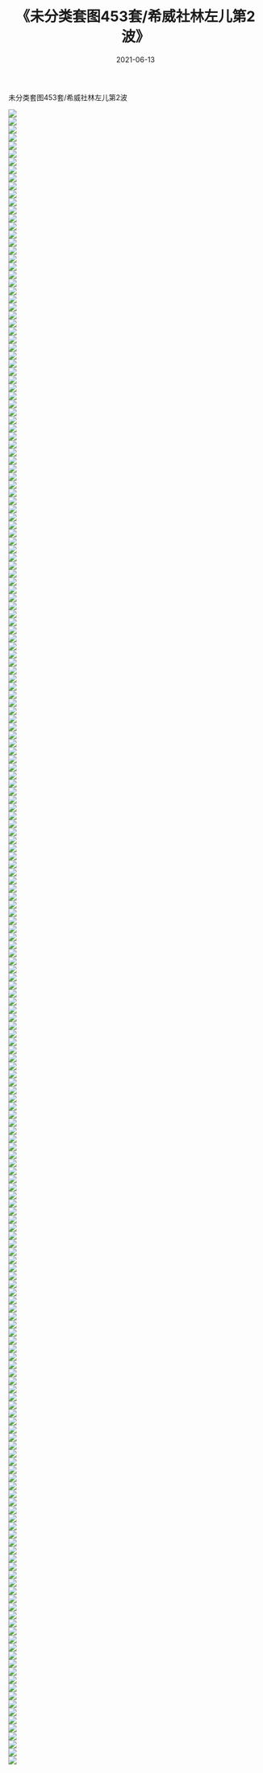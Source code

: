 ﻿---
layout: post
title:  《未分类套图453套/希威社林左儿第2波》
date:   2021-06-13
img: http://img.660000.xyz/Sharelink/网络美图/2021/未分类套图453套/希威社林左儿第2波/000.jpg
categories: [美女, 清纯, 唯美]
---

未分类套图453套/希威社林左儿第2波

 ![](http://img.660000.xyz/Sharelink/网络美图/2021/未分类套图453套/希威社林左儿第2波/001.jpg) <br>![](http://img.660000.xyz/Sharelink/网络美图/2021/未分类套图453套/希威社林左儿第2波/002.jpg) <br>![](http://img.660000.xyz/Sharelink/网络美图/2021/未分类套图453套/希威社林左儿第2波/003.jpg) <br>![](http://img.660000.xyz/Sharelink/网络美图/2021/未分类套图453套/希威社林左儿第2波/004.jpg) <br>![](http://img.660000.xyz/Sharelink/网络美图/2021/未分类套图453套/希威社林左儿第2波/005.jpg) <br>![](http://img.660000.xyz/Sharelink/网络美图/2021/未分类套图453套/希威社林左儿第2波/006.jpg) <br>![](http://img.660000.xyz/Sharelink/网络美图/2021/未分类套图453套/希威社林左儿第2波/007.jpg) <br>![](http://img.660000.xyz/Sharelink/网络美图/2021/未分类套图453套/希威社林左儿第2波/008.jpg) <br>![](http://img.660000.xyz/Sharelink/网络美图/2021/未分类套图453套/希威社林左儿第2波/009.jpg) <br>![](http://img.660000.xyz/Sharelink/网络美图/2021/未分类套图453套/希威社林左儿第2波/010.jpg) <br>![](http://img.660000.xyz/Sharelink/网络美图/2021/未分类套图453套/希威社林左儿第2波/011.jpg) <br>![](http://img.660000.xyz/Sharelink/网络美图/2021/未分类套图453套/希威社林左儿第2波/012.jpg) <br>![](http://img.660000.xyz/Sharelink/网络美图/2021/未分类套图453套/希威社林左儿第2波/013.jpg) <br>![](http://img.660000.xyz/Sharelink/网络美图/2021/未分类套图453套/希威社林左儿第2波/014.jpg) <br>![](http://img.660000.xyz/Sharelink/网络美图/2021/未分类套图453套/希威社林左儿第2波/015.jpg) <br>![](http://img.660000.xyz/Sharelink/网络美图/2021/未分类套图453套/希威社林左儿第2波/016.jpg) <br>![](http://img.660000.xyz/Sharelink/网络美图/2021/未分类套图453套/希威社林左儿第2波/017.jpg) <br>![](http://img.660000.xyz/Sharelink/网络美图/2021/未分类套图453套/希威社林左儿第2波/018.jpg) <br>![](http://img.660000.xyz/Sharelink/网络美图/2021/未分类套图453套/希威社林左儿第2波/019.jpg) <br>![](http://img.660000.xyz/Sharelink/网络美图/2021/未分类套图453套/希威社林左儿第2波/020.jpg) <br>![](http://img.660000.xyz/Sharelink/网络美图/2021/未分类套图453套/希威社林左儿第2波/021.jpg) <br>![](http://img.660000.xyz/Sharelink/网络美图/2021/未分类套图453套/希威社林左儿第2波/022.jpg) <br>![](http://img.660000.xyz/Sharelink/网络美图/2021/未分类套图453套/希威社林左儿第2波/023.jpg) <br>![](http://img.660000.xyz/Sharelink/网络美图/2021/未分类套图453套/希威社林左儿第2波/024.jpg) <br>![](http://img.660000.xyz/Sharelink/网络美图/2021/未分类套图453套/希威社林左儿第2波/025.jpg) <br>![](http://img.660000.xyz/Sharelink/网络美图/2021/未分类套图453套/希威社林左儿第2波/026.jpg) <br>![](http://img.660000.xyz/Sharelink/网络美图/2021/未分类套图453套/希威社林左儿第2波/027.jpg) <br>![](http://img.660000.xyz/Sharelink/网络美图/2021/未分类套图453套/希威社林左儿第2波/028.jpg) <br>![](http://img.660000.xyz/Sharelink/网络美图/2021/未分类套图453套/希威社林左儿第2波/029.jpg) <br>![](http://img.660000.xyz/Sharelink/网络美图/2021/未分类套图453套/希威社林左儿第2波/030.jpg) <br>![](http://img.660000.xyz/Sharelink/网络美图/2021/未分类套图453套/希威社林左儿第2波/031.jpg) <br>![](http://img.660000.xyz/Sharelink/网络美图/2021/未分类套图453套/希威社林左儿第2波/032.jpg) <br>![](http://img.660000.xyz/Sharelink/网络美图/2021/未分类套图453套/希威社林左儿第2波/033.jpg) <br>![](http://img.660000.xyz/Sharelink/网络美图/2021/未分类套图453套/希威社林左儿第2波/034.jpg) <br>![](http://img.660000.xyz/Sharelink/网络美图/2021/未分类套图453套/希威社林左儿第2波/035.jpg) <br>![](http://img.660000.xyz/Sharelink/网络美图/2021/未分类套图453套/希威社林左儿第2波/036.jpg) <br>![](http://img.660000.xyz/Sharelink/网络美图/2021/未分类套图453套/希威社林左儿第2波/037.jpg) <br>![](http://img.660000.xyz/Sharelink/网络美图/2021/未分类套图453套/希威社林左儿第2波/038.jpg) <br>![](http://img.660000.xyz/Sharelink/网络美图/2021/未分类套图453套/希威社林左儿第2波/039.jpg) <br>![](http://img.660000.xyz/Sharelink/网络美图/2021/未分类套图453套/希威社林左儿第2波/040.jpg) <br>![](http://img.660000.xyz/Sharelink/网络美图/2021/未分类套图453套/希威社林左儿第2波/041.jpg) <br>![](http://img.660000.xyz/Sharelink/网络美图/2021/未分类套图453套/希威社林左儿第2波/042.jpg) <br>![](http://img.660000.xyz/Sharelink/网络美图/2021/未分类套图453套/希威社林左儿第2波/043.jpg) <br>![](http://img.660000.xyz/Sharelink/网络美图/2021/未分类套图453套/希威社林左儿第2波/044.jpg) <br>![](http://img.660000.xyz/Sharelink/网络美图/2021/未分类套图453套/希威社林左儿第2波/045.jpg) <br>![](http://img.660000.xyz/Sharelink/网络美图/2021/未分类套图453套/希威社林左儿第2波/046.jpg) <br>![](http://img.660000.xyz/Sharelink/网络美图/2021/未分类套图453套/希威社林左儿第2波/047.jpg) <br>![](http://img.660000.xyz/Sharelink/网络美图/2021/未分类套图453套/希威社林左儿第2波/048.jpg) <br>![](http://img.660000.xyz/Sharelink/网络美图/2021/未分类套图453套/希威社林左儿第2波/049.jpg) <br>![](http://img.660000.xyz/Sharelink/网络美图/2021/未分类套图453套/希威社林左儿第2波/050.jpg) <br>![](http://img.660000.xyz/Sharelink/网络美图/2021/未分类套图453套/希威社林左儿第2波/051.jpg) <br>![](http://img.660000.xyz/Sharelink/网络美图/2021/未分类套图453套/希威社林左儿第2波/052.jpg) <br>![](http://img.660000.xyz/Sharelink/网络美图/2021/未分类套图453套/希威社林左儿第2波/053.jpg) <br>![](http://img.660000.xyz/Sharelink/网络美图/2021/未分类套图453套/希威社林左儿第2波/054.jpg) <br>![](http://img.660000.xyz/Sharelink/网络美图/2021/未分类套图453套/希威社林左儿第2波/055.jpg) <br>![](http://img.660000.xyz/Sharelink/网络美图/2021/未分类套图453套/希威社林左儿第2波/056.jpg) <br>![](http://img.660000.xyz/Sharelink/网络美图/2021/未分类套图453套/希威社林左儿第2波/057.jpg) <br>![](http://img.660000.xyz/Sharelink/网络美图/2021/未分类套图453套/希威社林左儿第2波/058.jpg) <br>![](http://img.660000.xyz/Sharelink/网络美图/2021/未分类套图453套/希威社林左儿第2波/059.jpg) <br>![](http://img.660000.xyz/Sharelink/网络美图/2021/未分类套图453套/希威社林左儿第2波/060.jpg) <br>![](http://img.660000.xyz/Sharelink/网络美图/2021/未分类套图453套/希威社林左儿第2波/061.jpg) <br>![](http://img.660000.xyz/Sharelink/网络美图/2021/未分类套图453套/希威社林左儿第2波/062.jpg) <br>![](http://img.660000.xyz/Sharelink/网络美图/2021/未分类套图453套/希威社林左儿第2波/063.jpg) <br>![](http://img.660000.xyz/Sharelink/网络美图/2021/未分类套图453套/希威社林左儿第2波/064.jpg) <br>![](http://img.660000.xyz/Sharelink/网络美图/2021/未分类套图453套/希威社林左儿第2波/065.jpg) <br>![](http://img.660000.xyz/Sharelink/网络美图/2021/未分类套图453套/希威社林左儿第2波/066.jpg) <br>![](http://img.660000.xyz/Sharelink/网络美图/2021/未分类套图453套/希威社林左儿第2波/067.jpg) <br>![](http://img.660000.xyz/Sharelink/网络美图/2021/未分类套图453套/希威社林左儿第2波/068.jpg) <br>![](http://img.660000.xyz/Sharelink/网络美图/2021/未分类套图453套/希威社林左儿第2波/069.jpg) <br>![](http://img.660000.xyz/Sharelink/网络美图/2021/未分类套图453套/希威社林左儿第2波/070.jpg) <br>![](http://img.660000.xyz/Sharelink/网络美图/2021/未分类套图453套/希威社林左儿第2波/071.jpg) <br>![](http://img.660000.xyz/Sharelink/网络美图/2021/未分类套图453套/希威社林左儿第2波/072.jpg) <br>![](http://img.660000.xyz/Sharelink/网络美图/2021/未分类套图453套/希威社林左儿第2波/073.jpg) <br>![](http://img.660000.xyz/Sharelink/网络美图/2021/未分类套图453套/希威社林左儿第2波/074.jpg) <br>![](http://img.660000.xyz/Sharelink/网络美图/2021/未分类套图453套/希威社林左儿第2波/075.jpg) <br>![](http://img.660000.xyz/Sharelink/网络美图/2021/未分类套图453套/希威社林左儿第2波/076.jpg) <br>![](http://img.660000.xyz/Sharelink/网络美图/2021/未分类套图453套/希威社林左儿第2波/077.jpg) <br>![](http://img.660000.xyz/Sharelink/网络美图/2021/未分类套图453套/希威社林左儿第2波/078.jpg) <br>![](http://img.660000.xyz/Sharelink/网络美图/2021/未分类套图453套/希威社林左儿第2波/079.jpg) <br>![](http://img.660000.xyz/Sharelink/网络美图/2021/未分类套图453套/希威社林左儿第2波/080.jpg) <br>![](http://img.660000.xyz/Sharelink/网络美图/2021/未分类套图453套/希威社林左儿第2波/081.jpg) <br>![](http://img.660000.xyz/Sharelink/网络美图/2021/未分类套图453套/希威社林左儿第2波/082.jpg) <br>![](http://img.660000.xyz/Sharelink/网络美图/2021/未分类套图453套/希威社林左儿第2波/083.jpg) <br>![](http://img.660000.xyz/Sharelink/网络美图/2021/未分类套图453套/希威社林左儿第2波/084.jpg) <br>![](http://img.660000.xyz/Sharelink/网络美图/2021/未分类套图453套/希威社林左儿第2波/085.jpg) <br>![](http://img.660000.xyz/Sharelink/网络美图/2021/未分类套图453套/希威社林左儿第2波/086.jpg) <br>![](http://img.660000.xyz/Sharelink/网络美图/2021/未分类套图453套/希威社林左儿第2波/087.jpg) <br>![](http://img.660000.xyz/Sharelink/网络美图/2021/未分类套图453套/希威社林左儿第2波/088.jpg) <br>![](http://img.660000.xyz/Sharelink/网络美图/2021/未分类套图453套/希威社林左儿第2波/089.jpg) <br>![](http://img.660000.xyz/Sharelink/网络美图/2021/未分类套图453套/希威社林左儿第2波/090.jpg) <br>![](http://img.660000.xyz/Sharelink/网络美图/2021/未分类套图453套/希威社林左儿第2波/091.jpg) <br>![](http://img.660000.xyz/Sharelink/网络美图/2021/未分类套图453套/希威社林左儿第2波/092.jpg) <br>![](http://img.660000.xyz/Sharelink/网络美图/2021/未分类套图453套/希威社林左儿第2波/093.jpg) <br>![](http://img.660000.xyz/Sharelink/网络美图/2021/未分类套图453套/希威社林左儿第2波/094.jpg) <br>![](http://img.660000.xyz/Sharelink/网络美图/2021/未分类套图453套/希威社林左儿第2波/095.jpg) <br>![](http://img.660000.xyz/Sharelink/网络美图/2021/未分类套图453套/希威社林左儿第2波/096.jpg) <br>![](http://img.660000.xyz/Sharelink/网络美图/2021/未分类套图453套/希威社林左儿第2波/097.jpg) <br>![](http://img.660000.xyz/Sharelink/网络美图/2021/未分类套图453套/希威社林左儿第2波/098.jpg) <br>![](http://img.660000.xyz/Sharelink/网络美图/2021/未分类套图453套/希威社林左儿第2波/099.jpg) <br>![](http://img.660000.xyz/Sharelink/网络美图/2021/未分类套图453套/希威社林左儿第2波/100.jpg) <br>![](http://img.660000.xyz/Sharelink/网络美图/2021/未分类套图453套/希威社林左儿第2波/101.jpg) <br>![](http://img.660000.xyz/Sharelink/网络美图/2021/未分类套图453套/希威社林左儿第2波/102.jpg) <br>![](http://img.660000.xyz/Sharelink/网络美图/2021/未分类套图453套/希威社林左儿第2波/103.jpg) <br>![](http://img.660000.xyz/Sharelink/网络美图/2021/未分类套图453套/希威社林左儿第2波/104.jpg) <br>![](http://img.660000.xyz/Sharelink/网络美图/2021/未分类套图453套/希威社林左儿第2波/105.jpg) <br>![](http://img.660000.xyz/Sharelink/网络美图/2021/未分类套图453套/希威社林左儿第2波/106.jpg) <br>![](http://img.660000.xyz/Sharelink/网络美图/2021/未分类套图453套/希威社林左儿第2波/107.jpg) <br>![](http://img.660000.xyz/Sharelink/网络美图/2021/未分类套图453套/希威社林左儿第2波/108.jpg) <br>![](http://img.660000.xyz/Sharelink/网络美图/2021/未分类套图453套/希威社林左儿第2波/109.jpg) <br>![](http://img.660000.xyz/Sharelink/网络美图/2021/未分类套图453套/希威社林左儿第2波/110.jpg) <br>![](http://img.660000.xyz/Sharelink/网络美图/2021/未分类套图453套/希威社林左儿第2波/111.jpg) <br>![](http://img.660000.xyz/Sharelink/网络美图/2021/未分类套图453套/希威社林左儿第2波/112.jpg) <br>![](http://img.660000.xyz/Sharelink/网络美图/2021/未分类套图453套/希威社林左儿第2波/113.jpg) <br>![](http://img.660000.xyz/Sharelink/网络美图/2021/未分类套图453套/希威社林左儿第2波/114.jpg) <br>![](http://img.660000.xyz/Sharelink/网络美图/2021/未分类套图453套/希威社林左儿第2波/115.jpg) <br>![](http://img.660000.xyz/Sharelink/网络美图/2021/未分类套图453套/希威社林左儿第2波/116.jpg) <br>![](http://img.660000.xyz/Sharelink/网络美图/2021/未分类套图453套/希威社林左儿第2波/117.jpg) <br>![](http://img.660000.xyz/Sharelink/网络美图/2021/未分类套图453套/希威社林左儿第2波/118.jpg) <br>![](http://img.660000.xyz/Sharelink/网络美图/2021/未分类套图453套/希威社林左儿第2波/119.jpg) <br>![](http://img.660000.xyz/Sharelink/网络美图/2021/未分类套图453套/希威社林左儿第2波/120.jpg) <br>![](http://img.660000.xyz/Sharelink/网络美图/2021/未分类套图453套/希威社林左儿第2波/121.jpg) <br>![](http://img.660000.xyz/Sharelink/网络美图/2021/未分类套图453套/希威社林左儿第2波/122.jpg) <br>![](http://img.660000.xyz/Sharelink/网络美图/2021/未分类套图453套/希威社林左儿第2波/123.jpg) <br>![](http://img.660000.xyz/Sharelink/网络美图/2021/未分类套图453套/希威社林左儿第2波/124.jpg) <br>![](http://img.660000.xyz/Sharelink/网络美图/2021/未分类套图453套/希威社林左儿第2波/125.jpg) <br>![](http://img.660000.xyz/Sharelink/网络美图/2021/未分类套图453套/希威社林左儿第2波/126.jpg) <br>![](http://img.660000.xyz/Sharelink/网络美图/2021/未分类套图453套/希威社林左儿第2波/127.jpg) <br>![](http://img.660000.xyz/Sharelink/网络美图/2021/未分类套图453套/希威社林左儿第2波/128.jpg) <br>![](http://img.660000.xyz/Sharelink/网络美图/2021/未分类套图453套/希威社林左儿第2波/129.jpg) <br>![](http://img.660000.xyz/Sharelink/网络美图/2021/未分类套图453套/希威社林左儿第2波/130.jpg) <br>![](http://img.660000.xyz/Sharelink/网络美图/2021/未分类套图453套/希威社林左儿第2波/131.jpg) <br>![](http://img.660000.xyz/Sharelink/网络美图/2021/未分类套图453套/希威社林左儿第2波/132.jpg) <br>![](http://img.660000.xyz/Sharelink/网络美图/2021/未分类套图453套/希威社林左儿第2波/133.jpg) <br>![](http://img.660000.xyz/Sharelink/网络美图/2021/未分类套图453套/希威社林左儿第2波/134.jpg) <br>![](http://img.660000.xyz/Sharelink/网络美图/2021/未分类套图453套/希威社林左儿第2波/135.jpg) <br>![](http://img.660000.xyz/Sharelink/网络美图/2021/未分类套图453套/希威社林左儿第2波/136.jpg) <br>![](http://img.660000.xyz/Sharelink/网络美图/2021/未分类套图453套/希威社林左儿第2波/137.jpg) <br>![](http://img.660000.xyz/Sharelink/网络美图/2021/未分类套图453套/希威社林左儿第2波/138.jpg) <br>![](http://img.660000.xyz/Sharelink/网络美图/2021/未分类套图453套/希威社林左儿第2波/139.jpg) <br>![](http://img.660000.xyz/Sharelink/网络美图/2021/未分类套图453套/希威社林左儿第2波/140.jpg) <br>![](http://img.660000.xyz/Sharelink/网络美图/2021/未分类套图453套/希威社林左儿第2波/141.jpg) <br>![](http://img.660000.xyz/Sharelink/网络美图/2021/未分类套图453套/希威社林左儿第2波/142.jpg) <br>![](http://img.660000.xyz/Sharelink/网络美图/2021/未分类套图453套/希威社林左儿第2波/143.jpg) <br>![](http://img.660000.xyz/Sharelink/网络美图/2021/未分类套图453套/希威社林左儿第2波/144.jpg) <br>![](http://img.660000.xyz/Sharelink/网络美图/2021/未分类套图453套/希威社林左儿第2波/145.jpg) <br>![](http://img.660000.xyz/Sharelink/网络美图/2021/未分类套图453套/希威社林左儿第2波/146.jpg) <br>![](http://img.660000.xyz/Sharelink/网络美图/2021/未分类套图453套/希威社林左儿第2波/147.jpg) <br>![](http://img.660000.xyz/Sharelink/网络美图/2021/未分类套图453套/希威社林左儿第2波/148.jpg) <br>![](http://img.660000.xyz/Sharelink/网络美图/2021/未分类套图453套/希威社林左儿第2波/149.jpg) <br>![](http://img.660000.xyz/Sharelink/网络美图/2021/未分类套图453套/希威社林左儿第2波/150.jpg) <br>![](http://img.660000.xyz/Sharelink/网络美图/2021/未分类套图453套/希威社林左儿第2波/151.jpg) <br>![](http://img.660000.xyz/Sharelink/网络美图/2021/未分类套图453套/希威社林左儿第2波/152.jpg) <br>![](http://img.660000.xyz/Sharelink/网络美图/2021/未分类套图453套/希威社林左儿第2波/153.jpg) <br>![](http://img.660000.xyz/Sharelink/网络美图/2021/未分类套图453套/希威社林左儿第2波/154.jpg) <br>![](http://img.660000.xyz/Sharelink/网络美图/2021/未分类套图453套/希威社林左儿第2波/155.jpg) <br>![](http://img.660000.xyz/Sharelink/网络美图/2021/未分类套图453套/希威社林左儿第2波/156.jpg) <br>![](http://img.660000.xyz/Sharelink/网络美图/2021/未分类套图453套/希威社林左儿第2波/157.jpg) <br>![](http://img.660000.xyz/Sharelink/网络美图/2021/未分类套图453套/希威社林左儿第2波/158.jpg) <br>![](http://img.660000.xyz/Sharelink/网络美图/2021/未分类套图453套/希威社林左儿第2波/159.jpg) <br>![](http://img.660000.xyz/Sharelink/网络美图/2021/未分类套图453套/希威社林左儿第2波/160.jpg) <br>![](http://img.660000.xyz/Sharelink/网络美图/2021/未分类套图453套/希威社林左儿第2波/161.jpg) <br>![](http://img.660000.xyz/Sharelink/网络美图/2021/未分类套图453套/希威社林左儿第2波/162.jpg) <br>![](http://img.660000.xyz/Sharelink/网络美图/2021/未分类套图453套/希威社林左儿第2波/163.jpg) <br>![](http://img.660000.xyz/Sharelink/网络美图/2021/未分类套图453套/希威社林左儿第2波/164.jpg) <br>![](http://img.660000.xyz/Sharelink/网络美图/2021/未分类套图453套/希威社林左儿第2波/165.jpg) <br>![](http://img.660000.xyz/Sharelink/网络美图/2021/未分类套图453套/希威社林左儿第2波/166.jpg) <br>![](http://img.660000.xyz/Sharelink/网络美图/2021/未分类套图453套/希威社林左儿第2波/167.jpg) <br>![](http://img.660000.xyz/Sharelink/网络美图/2021/未分类套图453套/希威社林左儿第2波/168.jpg) <br>![](http://img.660000.xyz/Sharelink/网络美图/2021/未分类套图453套/希威社林左儿第2波/169.jpg) <br>![](http://img.660000.xyz/Sharelink/网络美图/2021/未分类套图453套/希威社林左儿第2波/170.jpg) <br>![](http://img.660000.xyz/Sharelink/网络美图/2021/未分类套图453套/希威社林左儿第2波/171.jpg) <br>![](http://img.660000.xyz/Sharelink/网络美图/2021/未分类套图453套/希威社林左儿第2波/172.jpg) <br>![](http://img.660000.xyz/Sharelink/网络美图/2021/未分类套图453套/希威社林左儿第2波/173.jpg) <br>![](http://img.660000.xyz/Sharelink/网络美图/2021/未分类套图453套/希威社林左儿第2波/174.jpg) <br>![](http://img.660000.xyz/Sharelink/网络美图/2021/未分类套图453套/希威社林左儿第2波/175.jpg) <br>![](http://img.660000.xyz/Sharelink/网络美图/2021/未分类套图453套/希威社林左儿第2波/176.jpg) <br>![](http://img.660000.xyz/Sharelink/网络美图/2021/未分类套图453套/希威社林左儿第2波/177.jpg) <br>![](http://img.660000.xyz/Sharelink/网络美图/2021/未分类套图453套/希威社林左儿第2波/178.jpg) <br>![](http://img.660000.xyz/Sharelink/网络美图/2021/未分类套图453套/希威社林左儿第2波/179.jpg) <br>![](http://img.660000.xyz/Sharelink/网络美图/2021/未分类套图453套/希威社林左儿第2波/180.jpg) <br>![](http://img.660000.xyz/Sharelink/网络美图/2021/未分类套图453套/希威社林左儿第2波/181.jpg) <br>![](http://img.660000.xyz/Sharelink/网络美图/2021/未分类套图453套/希威社林左儿第2波/182.jpg) <br>![](http://img.660000.xyz/Sharelink/网络美图/2021/未分类套图453套/希威社林左儿第2波/183.jpg) <br>![](http://img.660000.xyz/Sharelink/网络美图/2021/未分类套图453套/希威社林左儿第2波/184.jpg) <br>![](http://img.660000.xyz/Sharelink/网络美图/2021/未分类套图453套/希威社林左儿第2波/185.jpg) <br>![](http://img.660000.xyz/Sharelink/网络美图/2021/未分类套图453套/希威社林左儿第2波/186.jpg) <br>![](http://img.660000.xyz/Sharelink/网络美图/2021/未分类套图453套/希威社林左儿第2波/187.jpg) <br>![](http://img.660000.xyz/Sharelink/网络美图/2021/未分类套图453套/希威社林左儿第2波/188.jpg) <br>![](http://img.660000.xyz/Sharelink/网络美图/2021/未分类套图453套/希威社林左儿第2波/189.jpg) <br>![](http://img.660000.xyz/Sharelink/网络美图/2021/未分类套图453套/希威社林左儿第2波/190.jpg) <br>![](http://img.660000.xyz/Sharelink/网络美图/2021/未分类套图453套/希威社林左儿第2波/191.jpg) <br>![](http://img.660000.xyz/Sharelink/网络美图/2021/未分类套图453套/希威社林左儿第2波/192.jpg) <br>![](http://img.660000.xyz/Sharelink/网络美图/2021/未分类套图453套/希威社林左儿第2波/193.jpg) <br>![](http://img.660000.xyz/Sharelink/网络美图/2021/未分类套图453套/希威社林左儿第2波/194.jpg) <br>![](http://img.660000.xyz/Sharelink/网络美图/2021/未分类套图453套/希威社林左儿第2波/195.jpg) <br>![](http://img.660000.xyz/Sharelink/网络美图/2021/未分类套图453套/希威社林左儿第2波/196.jpg) <br>![](http://img.660000.xyz/Sharelink/网络美图/2021/未分类套图453套/希威社林左儿第2波/197.jpg) <br>![](http://img.660000.xyz/Sharelink/网络美图/2021/未分类套图453套/希威社林左儿第2波/198.jpg) <br>![](http://img.660000.xyz/Sharelink/网络美图/2021/未分类套图453套/希威社林左儿第2波/199.jpg) <br>![](http://img.660000.xyz/Sharelink/网络美图/2021/未分类套图453套/希威社林左儿第2波/200.jpg) <br>![](http://img.660000.xyz/Sharelink/网络美图/2021/未分类套图453套/希威社林左儿第2波/201.jpg) <br>![](http://img.660000.xyz/Sharelink/网络美图/2021/未分类套图453套/希威社林左儿第2波/202.jpg) <br>![](http://img.660000.xyz/Sharelink/网络美图/2021/未分类套图453套/希威社林左儿第2波/203.jpg) <br>![](http://img.660000.xyz/Sharelink/网络美图/2021/未分类套图453套/希威社林左儿第2波/204.jpg) <br>![](http://img.660000.xyz/Sharelink/网络美图/2021/未分类套图453套/希威社林左儿第2波/205.jpg) <br>